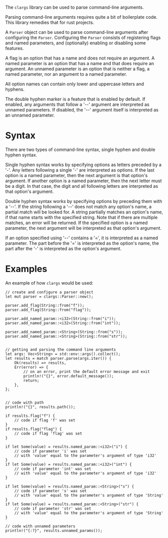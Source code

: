 The `clargs` library can be used to parse command-line arguments.

Parsing command-line arguments requires quite a bit of boilerplate code.
This library remedies that for rust projects.

A `Parser` object can be used to parse command-line arguments after configuring the `Parser`.
Configuring the `Parser` consists of registering flags and named parameters, and (optionally) enabling or disabling some features.

A flag is an option that has a name and does not require an argument.
A named parameter is an option that has a name and that does require an argument.
An unnamed parameter is an option that is neither a flag, a named parameter, nor an argument to a named parameter.

All option names can contain only lower and uppercase letters and hyphens.

The double hyphen marker is a feature that is enabled by default.
If enabled, any arguments that follow a '--' argument are interpreted as unnamed parameters.
If disabled, the '--' argument itself is interpreted as an unnamed parameter.

# Syntax

There are two types of command-line syntax, single hyphen and double hyphen syntax.

Single hyphen syntax works by specifying options as letters preceded by a '-'.
Any letters following a single '-' are interpreted as options.
If the last option is a named parameter, then the next argument is that option's argument.
If another option is a named parameter, then the next letter must be a digit.
In that case, the digit and all following letters are interpreted as that option's argument.

Double hyphen syntax works by specifying options by preceding them with a '--'.
If the string following a '--' does not match any option's name, a partial match will be looked for.
A string partially matches an option's name, if that name starts with the specified string.
Note that if there are multiple matches, an error will be returned.
If the specified option is a named parameter, the next argument will be interpreted as that option's argument.

If an option specified using '--' contains a '=', it is interpreted as a named parameter.
The part before the '=' is interpreted as the option's name, the part after the '-' is interpreted as the option's argument.

# Examples

An example of how `clargs` would be used:

```
// create and configure a parser object
let mut parser = clargs::Parser::new();

parser.add_flag(String::from("f"));
parser.add_flag(String::from("flag"));

parser.add_named_param::<i32>(String::from("i"));
parser.add_named_param::<i32>(String::from("int"));

parser.add_named_param::<String>(String::from("s"));
parser.add_named_param::<String>(String::from("str"));


// getting and parsing the command line arguments
let args: Vec<String> = std::env::args().collect();
let results = match parser.parse(args.iter()) {
    Ok(results) => results,
    Err(error) => {
        // on an error, print the default error message and exit
        println!("{}", error.default_message());
        return;
    },
};


// code with path
println!("{}", results.path());

if results.flag("f") {
    // code if flag 'f' was set
}
if results.flag("flag") {
    // code if flag 'flag' was set
}

if let Some(value) = results.named_param::<i32>("i") {
    // code if parameter 'i' was set
    // with 'value' equal to the parameter's argument of type 'i32'
}
if let Some(value) = results.named_param::<i32>("int") {
    // code if parameter 'int' was set
    // with 'value' equal to the parameter's argument of type 'i32'
}

if let Some(value) = results.named_param::<String>("s") {
    // code if parameter 's' was set
    // with 'value' equal to the parameter's argument of type 'String'
}
if let Some(value) = results.named_param::<String>("str") {
    // code if parameter 'str' was set
    // with 'value' equal to the parameter's argument of type 'String'
}

// code with unnamed parameters
println!("{:?}", results.unnamed_params());
```
